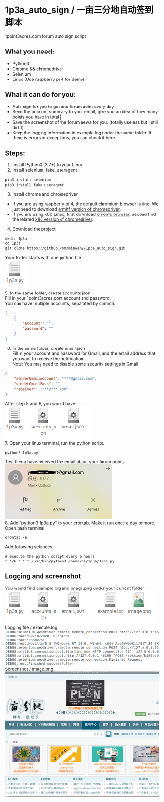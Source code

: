 # 1p3a_auto_sign / 一亩三分地自动签到脚本
1point3acres.com forum auto sign script

## What you need: 
* Python3
* Chrome && chromedriver
* Selenium
* Linux (Use raspberry pi 4 for demo)

## What it can do for you: 
* Auto sign for you to get one forum point every day
* Send the account summary to your email, give you an idea of how many points you have in total:dog:
* Save the screenshot of the forum news for you. (totally useless but I still did it)
* Keep the logging information in example.log under the same folder. If there is errors or exceptions, you can check it here

## Steps:
1. Install Python3 (3.7+) to your Linux
2. Install selenium, fake_useragent
```python
pip3 install selenium
pip3 install fake_useragent
```
3. Install chrome and chromedriver
* If you are using raspberry pi 4, the default chromium browser is fine. We just need to download [armhf version of chromedriver](https://launchpad.net/ubuntu/xenial/armhf/chromium-chromedriver/78.0.3904.108-0ubuntu0.16.04.1).
* If you are using x86 Linux, first download [chrome browser](https://www.google.com/chrome/), second find the related [x86 version of chromedriver](https://chromedriver.chromium.org/downloads).
4. Download the project
```
mkdir 1p3a
cd 1p3a
git clone https://github.com/minweny/1p3a_auto_sign.git
```
Your folder starts with one python file
<br>![start](start.png)<br>
5. In the same folder, create accounts.json
<br>Fill in your 1point3acres.com account and password.
<br>You can have multiple accounts, separated by comma.
```json
[
	{
		"account": "",
		"password": ""
	}
]
```
6. In the same folder, create email.json
<br>Fill in your account and password for Gmail, and the email address that you want to receive the notification.
<br>Note: You may need to disable some security settings in Gmail
```json
{
	"senderGmailAccount": "***@gmail.com",
	"senderGmailPass": "",
	"receiver": "***@***.com"
}
```
After step 5 and 6, you would have:
<br>![account](account.png)<br>
7. Open your linux terminal, run the python script. 
```
python3 1p3a.py
```
Test If you have received the email about your forum points.
<br>![email](email.png)<br>
8. Add "python3 1p3a.py" to your crontab. Make it run once a day or more.
<br>Open bash terminal
```
crontab -e
```
Add following setences
```
# execute the python script every 6 hours
* */6 * * * /usr/bin/python3 /home/pi/1p3a/1p3a.py
```
## Logging and screenshot
You would find example.log and image.png under your current folder
<br>![res](res.png)<br>
Logging file / example.log
<br>![logging](logging.png)<br>
Screenshot / image.png
<br>![screenshot](screenshot.png)<br>
